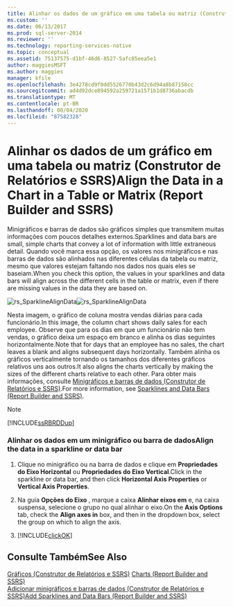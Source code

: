 ```yaml
---
title: Alinhar os dados de um gráfico em uma tabela ou matriz (Construtor de Relatórios e SSRS) | Microsoft Docs
ms.custom: ''
ms.date: 06/13/2017
ms.prod: sql-server-2014
ms.reviewer: ''
ms.technology: reporting-services-native
ms.topic: conceptual
ms.assetid: 75137575-d1bf-46d6-8527-5afc85eea5e1
author: maggiesMSFT
ms.author: maggies
manager: kfile
ms.openlocfilehash: 3e4278cd9f0dd5526770b43d2c6d94a8b87158cc
ms.sourcegitcommit: ad4d92dce894592a259721a1571b1d8736abacdb
ms.translationtype: MT
ms.contentlocale: pt-BR
ms.lasthandoff: 08/04/2020
ms.locfileid: "87582328"
---
```

# <a name="align-the-data-in-a-chart-in-a-table-or-matrix-report-builder-and-ssrs"></a><span data-ttu-id="66831-102">Alinhar os dados de um gráfico em uma tabela ou matriz (Construtor de Relatórios e SSRS)</span><span class="sxs-lookup"><span data-stu-id="66831-102">Align the Data in a Chart in a Table or Matrix (Report Builder and SSRS)</span></span>
  <span data-ttu-id="66831-103">Minigráficos e barras de dados são gráficos simples que transmitem muitas informações com poucos detalhes externos.</span><span class="sxs-lookup"><span data-stu-id="66831-103">Sparklines and data bars are small, simple charts that convey a lot of information with little extraneous detail.</span></span> <span data-ttu-id="66831-104">Quando você marca essa opção, os valores nos minigráficos e nas barras de dados são alinhados nas diferentes células da tabela ou matriz, mesmo que valores estejam faltando nos dados nos quais eles se baseiam.</span><span class="sxs-lookup"><span data-stu-id="66831-104">When you check this option, the values in your sparklines and data bars will align across the different cells in the table or matrix, even if there are missing values in the data they are based on.</span></span>  
  
 <span data-ttu-id="66831-105">![rs_SparklineAlignData](../media/rs-sparklinealigndata.gif "rs_SparklineAlignData")</span><span class="sxs-lookup"><span data-stu-id="66831-105">![rs_SparklineAlignData](../media/rs-sparklinealigndata.gif "rs_SparklineAlignData")</span></span>  
  
 <span data-ttu-id="66831-106">Nesta imagem, o gráfico de coluna mostra vendas diárias para cada funcionário.</span><span class="sxs-lookup"><span data-stu-id="66831-106">In this image, the column chart shows daily sales for each employee.</span></span> <span data-ttu-id="66831-107">Observe que para os dias em que um funcionário não tem vendas, o gráfico deixa um espaço em branco e alinha os dias seguintes horizontalmente.</span><span class="sxs-lookup"><span data-stu-id="66831-107">Note that for days that an employee has no sales, the chart leaves a blank and aligns subsequent days horizontally.</span></span> <span data-ttu-id="66831-108">Também alinha os gráficos verticalmente tornando os tamanhos dos diferentes gráficos relativos uns aos outros.</span><span class="sxs-lookup"><span data-stu-id="66831-108">It also aligns the charts vertically by making the sizes of the different charts relative to each other.</span></span> <span data-ttu-id="66831-109">Para obter mais informações, consulte [Minigráficos e barras de dados &#40;Construtor de Relatórios e SSRS&#41;](sparklines-and-data-bars-report-builder-and-ssrs.md).</span><span class="sxs-lookup"><span data-stu-id="66831-109">For more information, see [Sparklines and Data Bars &#40;Report Builder and SSRS&#41;](sparklines-and-data-bars-report-builder-and-ssrs.md).</span></span>  
  
> [!NOTE]  
>  [!INCLUDE[ssRBRDDup](../../includes/ssrbrddup-md.md)]  
  
### <a name="align-the-data-in-a-sparkline-or-data-bar"></a><span data-ttu-id="66831-110">Alinhar os dados em um minigráfico ou barra de dados</span><span class="sxs-lookup"><span data-stu-id="66831-110">Align the data in a sparkline or data bar</span></span>  
  
1.  <span data-ttu-id="66831-111">Clique no minigráfico ou na barra de dados e clique em **Propriedades do Eixo Horizontal** ou **Propriedades do Eixo Vertical**.</span><span class="sxs-lookup"><span data-stu-id="66831-111">Click in the sparkline or data bar, and then click **Horizontal Axis Properties** or **Vertical Axis Properties**.</span></span>  
  
2.  <span data-ttu-id="66831-112">Na guia **Opções do Eixo** , marque a caixa **Alinhar eixos em** e, na caixa suspensa, selecione o grupo no qual alinhar o eixo.</span><span class="sxs-lookup"><span data-stu-id="66831-112">On the **Axis Options** tab, check the **Align axes in** box, and then in the dropdown box, select the group on which to align the axis.</span></span>  
  
3.  [!INCLUDE[clickOK](../../includes/clickok-md.md)]  
  
## <a name="see-also"></a><span data-ttu-id="66831-113">Consulte Também</span><span class="sxs-lookup"><span data-stu-id="66831-113">See Also</span></span>  
 <span data-ttu-id="66831-114">[Gráficos &#40;Construtor de Relatórios e SSRS&#41;](charts-report-builder-and-ssrs.md) </span><span class="sxs-lookup"><span data-stu-id="66831-114">[Charts &#40;Report Builder and SSRS&#41;](charts-report-builder-and-ssrs.md) </span></span>  
 [<span data-ttu-id="66831-115">Adicionar minigráficos e barras de dados &#40;Construtor de Relatórios e SSRS&#41;</span><span class="sxs-lookup"><span data-stu-id="66831-115">Add Sparklines and Data Bars &#40;Report Builder and SSRS&#41;</span></span>](add-sparklines-and-data-bars-report-builder-and-ssrs.md)  
  
  
